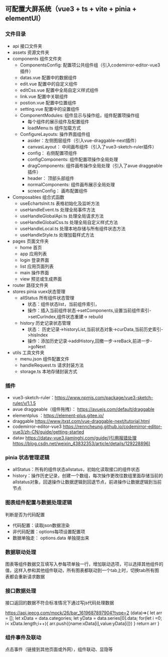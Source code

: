 ## 可配置大屏系统（vue3 + ts + vite + pinia + elementUI）
### 文件目录
- api 接口文件夹
- assets 资源文件夹
- components 组件文件夹
   - ComponentsConfig: 配置项公共组件组（引入codemirror-editor-vue3插件）
    - datas.vue 配置中的数据组件
    - edit.vue 配置中的自定义组件
    - editCss.vue 配置中全局自定义样式组件
    - link.vue 配置中关联组件
    - postion.vue 配置中位置组件
    - setting.vue 配置中的设置组件
   - ComponentModules: 组件显示与操作组，组件配置项操作组
      - 每个组件的展示组件及配置组件
      - loadMenu.ts 组件加载方式
   - ConfigureLayouts: 操作界面组件组
      - asider：左侧图层组件（引入vue-draggable-next插件）
      - canvasLayout： 中间画布组件（引入了vue3-sketch-ruler插件）
      - config： 右侧配置项组件
      - configComponents: 组件配置项操作全局处理
      - dragComponents: 组件画布操作全局处理（引入了avue draggeable插件）
      - header： 顶部头部组件
      - normalComponents:  组件画布展示全局处理
      - screenConfig： 画布配置组件
- Composables 组合式函数
   - useEchartsInit.ts  表格初始化及监听方法
   - useHandleEvent.ts  处理全局事件方法
   - useHandleGlobalApi.ts 处理全局请求方法
   - useHandleGlobalCss.ts 处理全局自定义样式方法
   - useHandleLocal.ts 处理本地存储与所有组件状态方法
   - useHandleStyle.ts 处理加载样式方法
- pages 页面文件夹
   - home 首页
   - app 应用列表
   - login 登录界面
   - list 应用页面列表
   - main 操作界面
   - view 预览或生成界面
- router 路径文件夹
- stores pinia vuex状态管理
   - allStatus 所有组件状态管理
     - 状态：组件状态list，当前组件索引，
     - 操作：插入当前组件状态->setComponents,设置当前组件索引->setCurIndex,组件状态重建-> rebuild
   - history 历史记录状态管理
      - 状态： 历史记录->historyList,当前状态对象->curData,当前历史索引->hisIndex
      - 操作：添加历史记录->addHistory,回撤一步->reBack,前进一步->goNext
- utils 工具文件夹
   - menu.json 组件配置文件
   - handleRequest.ts 请求封装方法
   - storage.ts 本地存储封装方式


### 插件 
- vue3-sketch-ruler：https://www.npmjs.com/package/vue3-sketch-ruler/v/1.1.5
- avue draggeable（组件拖拽）： https://avuejs.com/default/draggable
- elementplus ：https://element-plus.gitee.io/
- draggable https://www.itxst.com/vue-draggable-next/tutorial.html
- codemirror-editor-vue3 https://renncheung.github.io/codemirror-editor-vue3/zh-CN/guide/getting-started
- datav https://datav-vue3.jiaminghi.com/guide/(引用报错处理https://blog.csdn.net/weixin_43832353/article/details/129228896)

### pinia 状态管理逻辑
- allStatus：所有的组件状态allstatus，初始化读取接口的组件状态
- history：操作历史记录，创建一个数组，每次操作更改往数组里面存储当前的allstatus对象，回退操作让数据逻辑到回退节点，前进操作让数据逻辑到当前节点

### 图表组件配置与数据处理逻辑
判断是否为代码配置
- 代码配置：读取json数据渲染
- 非代码配置：options每项设置配置项
- 数据单独走： options.data 单独提出来

### 数据联动处理
图表等组件数据交互填写入参每项单独一行，增加联动选项，可以选择其他组件的值，这样入参和其他组件联动，所有图表都联动到一个tab上时，切换tab所有图表都会重新请求数据

### 接口数据处理
接口返回的数据不符合标准情况下通过写js代码处理数据

https://api.jeecg.com/mock/26/bar_1619687897904?type=2
(data)=>{
  let arr = [];
  let xData = data.categories;
  let yData = data.series[0].data;
  for(let i =0; i< xData.length;i++){
    arr.push({name:xData[i],value:yData[i]})
  }
  return arr
}

### 组件事件及联动
点击事件（链接到其他页面或外网），组件联动、显隐等


